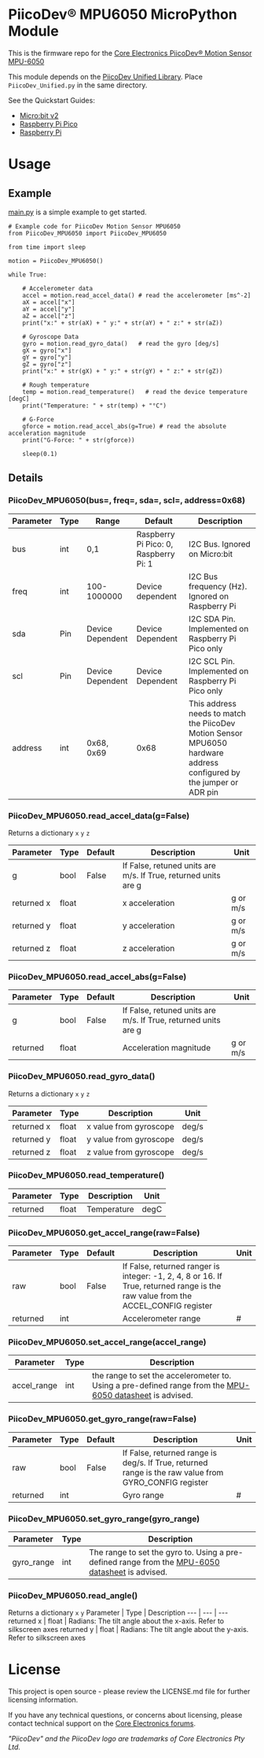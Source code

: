 # PiicoDev® MPU6050 MicroPython Module

This is the firmware repo for the [Core Electronics PiicoDev® Motion Sensor MPU-6050](https://core-electronics.com.au/catalog/product/view/sku/CE07822)

This module depends on the [PiicoDev Unified Library](https://github.com/CoreElectronics/CE-PiicoDev-Unified). Place `PiicoDev_Unified.py` in the same directory.

See the Quickstart Guides:
- [Micro:bit v2](https://core-electronics.com.au/tutorials/piicodev-motion-sensor-mpu-6050-micro-bit-guide.html)
- [Raspberry Pi Pico](https://core-electronics.com.au/tutorials/piicodev-motion-sensor-mpu-6050-raspberry-pi-pico-guide.html)
- [Raspberry Pi](https://core-electronics.com.au/tutorials/piicodev-motion-sensor-mpu-6050-raspberry-pi-guide.html)

# Usage
## Example
[main.py](https://github.com/CoreElectronics/CE-PiicoDev-MPU6050-MicroPython-Module/blob/main/main.py) is a simple example to get started.
```
# Example code for PiicoDev Motion Sensor MPU6050
from PiicoDev_MPU6050 import PiicoDev_MPU6050

from time import sleep

motion = PiicoDev_MPU6050()

while True:

    # Accelerometer data
    accel = motion.read_accel_data() # read the accelerometer [ms^-2]
    aX = accel["x"]
    aY = accel["y"]
    aZ = accel["z"]
    print("x:" + str(aX) + " y:" + str(aY) + " z:" + str(aZ))

    # Gyroscope Data
    gyro = motion.read_gyro_data()   # read the gyro [deg/s]
    gX = gyro["x"]
    gY = gyro["y"]
    gZ = gyro["z"]
    print("x:" + str(gX) + " y:" + str(gY) + " z:" + str(gZ))

    # Rough temperature
    temp = motion.read_temperature()   # read the device temperature [degC]
    print("Temperature: " + str(temp) + "°C")

    # G-Force
    gforce = motion.read_accel_abs(g=True) # read the absolute acceleration magnitude
    print("G-Force: " + str(gforce))

    sleep(0.1)
```
## Details
### PiicoDev_MPU6050(bus=, freq=, sda=, scl=, address=0x68)

Parameter | Type | Range | Default | Description
--- | --- | --- | --- | ---
bus | int | 0,1 | Raspberry Pi Pico: 0, Raspberry Pi: 1 | I2C Bus.  Ignored on Micro:bit
freq | int | 100-1000000 | Device dependent | I2C Bus frequency (Hz).  Ignored on Raspberry Pi
sda | Pin | Device Dependent | Device Dependent | I2C SDA Pin. Implemented on Raspberry Pi Pico only
scl | Pin | Device Dependent | Device Dependent | I2C SCL Pin. Implemented on Raspberry Pi Pico only
address | int | 0x68, 0x69 | 0x68 | This address needs to match the PiicoDev Motion Sensor MPU6050 hardware address configured by the jumper or ADR pin

### PiicoDev_MPU6050.read_accel_data(g=False)
Returns a dictionary `x` `y` `z`

Parameter | Type | Default | Description | Unit
--- | --- | --- | --- | ---
g | bool |  False | If False, retuned units are m/s.  If True, returned units are g
returned x | float | |x acceleration | g or m/s
returned y | float | | y acceleration | g or m/s
returned z | float | |z acceleration | g or m/s

### PiicoDev_MPU6050.read_accel_abs(g=False)
Parameter | Type | Default | Description | Unit
--- | --- | --- | --- | ---
g | bool |  False | If False, retuned units are m/s.  If True, returned units are g
returned | float | | Acceleration magnitude | g or m/s

### PiicoDev_MPU6050.read_gyro_data()
Returns a dictionary `x` `y` `z`

Parameter | Type | Description | Unit
--- | --- | --- | ---
returned x | float | x value from gyroscope | deg/s
returned y | float | y value from gyroscope | deg/s
returned z | float | z value from gyroscope | deg/s

### PiicoDev_MPU6050.read_temperature()

Parameter | Type | Description | Unit
--- | --- | --- | ---
returned | float | Temperature | degC

### PiicoDev_MPU6050.get_accel_range(raw=False)
Parameter | Type | Default | Description | Unit
--- | --- | --- | --- | ---
raw | bool |  False | If False, returned ranger is integer: -1, 2, 4, 8 or 16.  If True, returned range is the raw value from the ACCEL_CONFIG register
returned | int | | Accelerometer range | #

### PiicoDev_MPU6050.set_accel_range(accel_range)
Parameter | Type | Description
--- | --- | ---
accel_range | int | the range to set the accelerometer to. Using a pre-defined range from the [MPU-6050 datasheet](https://invensense.tdk.com/wp-content/uploads/2015/02/MPU-6000-Datasheet1.pdf) is advised.

### PiicoDev_MPU6050.get_gyro_range(raw=False)
Parameter | Type | Default | Description | Unit
--- | --- | --- | --- | ---
raw | bool |  False | If False, returned range is deg/s.  If True, returned range is the raw value from GYRO_CONFIG register
returned | int | | Gyro range | #

### PiicoDev_MPU6050.set_gyro_range(gyro_range)
Parameter | Type | Description
--- | --- | ---
gyro_range |  int | The range to set the gyro to. Using a pre-defined range from the [MPU-6050 datasheet](https://invensense.tdk.com/wp-content/uploads/2015/02/MPU-6000-Datasheet1.pdf) is advised.

### PiicoDev_MPU6050.read_angle()
Returns a dictionary `x` `y`
Parameter | Type | Description
--- | --- | ---
returned x |  float | Radians: The tilt angle about the x-axis. Refer to silkscreen axes
returned y |  float | Radians: The tilt angle about the y-axis. Refer to silkscreen axes


# License
This project is open source - please review the LICENSE.md file for further licensing information.

If you have any technical questions, or concerns about licensing, please contact technical support on the [Core Electronics forums](https://forum.core-electronics.com.au/).

*\"PiicoDev\" and the PiicoDev logo are trademarks of Core Electronics Pty Ltd.*
